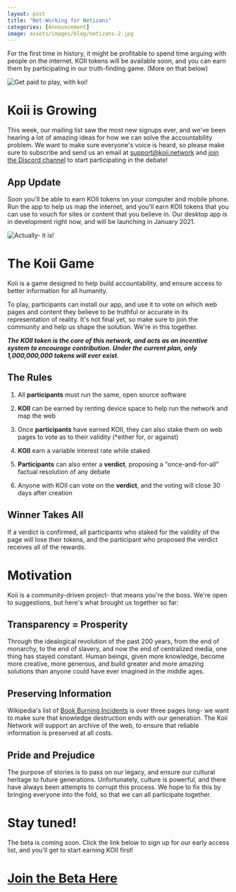 ```yaml
---
layout: post
title: "Net-Working for Netizans"
categories: [Announcement]
image: assets/images/blog/netizans-2.jpg
---
```


For the first time in history, it might be profitable to spend time arguing with people on the internet. KOII tokens will be available soon, and you can earn them by participating in our truth-finding game. (More on that below)

<img src="/assets/images/blog/argument_victory.png" class="" title="Get paid to play, with koi!" alt="Get paid to play, with koi!">

# Koii is Growing

This week, our mailing list saw the most new signups ever, and we've been hearing a lot of amazing ideas for how we can solve the accountability problem. We want to make sure everyone's voice is heard, so please make sure to subscribe and send us an email at <a target="_blank" href="mailto:support@koii.network">support@koii.network</a> and <a target="_blank" href="https://discord.gg/koii-network">join the Discord channel</a> to start participating in the debate!

## App Update

Soon you'll be able to earn KOII tokens on your computer and mobile phone. Run the app to help us map the internet, and you'll earn KOII tokens that you can use to vouch for sites or content that you believe in. Our desktop app is in development right now, and will be launching in January 2021.

<img title="Actually- it is!" alt="Actually- it is!" src="/assets/images/blog/netizans.jpg">

# The Koii Game

Koii is a game designed to help build accountability, and ensure access to better information for all humanity.

To play, participants can install our app, and use it to vote on which web pages and content they believe to be truthful or accurate in its representation of reality. It's not final yet, so make sure to join the community and help us shape the solution. We're in this together.

_**The KOII token is the core of this network, and acts as an incentive system to encourage contribution. Under the current plan, only 1,000,000,000 tokens will ever exist.**_

## The Rules

1. All <b>participants</b> must run the same, open source software

2. <b>KOII</b> can be earned by renting device space to help run the network and map the web

3. Once <b>participants</b> have earned KOII, they can also stake them on web pages to vote as to their validity (\*either for, or against)

4. <b>KOII</b> earn a variable interest rate while staked

5. <b>Participants</b> can also enter a <b>verdict</b>, proposing a "once-and-for-all" factual resolution of any debate

6. Anyone with KOII can vote on the <b>verdict</b>, and the voting will close 30 days after creation

## Winner Takes All

If a verdict is confirmed, all participants who staked for the validity of the page will lose their tokens, and the participant who proposed the verdict receives all of the rewards.

# Motivation

Koii is a community-driven project- that means you're the boss. We're open to suggestions, but here's what brought us together so far:

## Transparency = Prosperity

Through the idealogical revolution of the past 200 years, from the end of monarchy, to the end of slavery, and now the end of centralized media, one thing has stayed constant. Human beings, given more knowledge, become more creative, more generous, and build greater and more amazing solutions than anyone could have ever imagined in the middle ages.

## Preserving Information

Wikipedia's list of <a target="_blank" href="https://en.wikipedia.org/wiki/List_of_book-burning_incidents">Book Burning Incidents</a> is over three pages long- we want to make sure that knowledge destruction ends with our generation. The Koii Network will support an archive of the web, to ensure that reliable information is preserved at all costs.

## Pride and Prejudice

The purpose of stories is to pass on our legacy, and ensure our cultural heritage to future generations. Unfortunately, culture is powerful, and there have always been attempts to corrupt this process. We hope to fix this by bringing everyone into the fold, so that we can all participate together.

# Stay tuned!

The beta is coming soon. Click the link below to sign up for our early access list, and you'll get to start earning KOII first!

<h1><a href="https://xyz.us2.list-manage.com/subscribe?u=9842d27bd152b5314774b184c&id=0d4d6aff75" class="cta_button">Join the Beta Here</a></h1>
